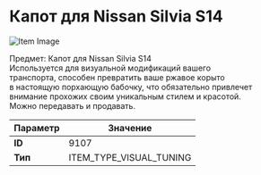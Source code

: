 # Капот для Nissan Silvia S14

![Item Image](../img/9107.webp?raw=true)

Предмет: Капот для Nissan Silvia S14<br>Используется для визуальной модификаций вашего<br>транспорта, способен превратить ваше ржавое корыто<br>в настоящую порхающую бабочку, что обязательно привлечет<br>внимание прохожих своим уникальным стилем и красотой.<br>Можно передавать и продавать.


| Параметр | Значение |
|----------|----------|
| **ID** | 9107 |
| **Тип** | ITEM_TYPE_VISUAL_TUNING |

